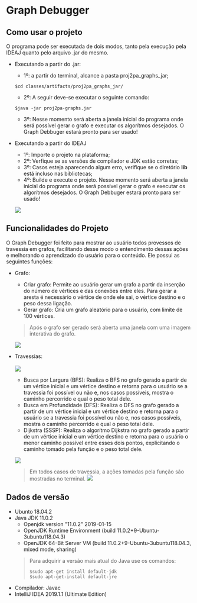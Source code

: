 # Graph Debugger
## Como usar o projeto
O programa pode ser executada de dois modos, tanto pela execução pela IDEAJ quanto pelo arquivo .jar do mesmo.
* Executando a partir do .jar:
	* 1º: a partir do terminal, alcance a pasta 
	proj2pa_graphs_jar;
	```
	$cd classes/artifacts/proj2pa_graphs_jar/
	```
	* 2º: A seguir deve-se executar o seguinte comando:
	```
	$java -jar proj2pa-graphs.jar
	```
	* 3º: Nesse momento será aberta a janela inicial do programa onde será possível gerar o grafo e executar os algorítmos desejados.
	O Graph Debbuger estará pronto para ser usado!

* Executando a partir do IDEAJ
	* 1º: Importe o projeto na plataforma;
	* 2º: Verfique se as versões de compilador e JDK estão corretas;
	* 3º: Casos esteja aparecendo algum erro, verifique se o diretório **lib** está incluso nas bibliotecas;
	* 4º: Builde e execute o projeto. Nesse momento será aberta a janela inicial do programa onde será possível gerar o grafo e executar os algorítmos desejados.
	O Graph Debbuger estará pronto para ser usado!
    
    ![](https://i.imgur.com/M0orryK.png)



## Funcionalidades do Projeto
O Graph Debugger foi feito para mostrar ao usuário todos provessos de travessia em grafos, facilitando desse modo o entendimento dessas ações e melhorando o aprendizado do usuário para o conteúdo. Ele possui as seguintes funções:

* Grafo:
	* Criar grafo: Permite ao usuário gerar um grafo a partir da inserção do número de vértices e das conexões entre eles. Para gerar a aresta é necessário o vértice de onde ele sai, o vértice destino e o peso dessa ligação.
	* Gerar grafo: Cria um grafo aleatório para o usuário, com limite de 100 vértices.
    > Após o grafo ser gerado será aberta uma janela com uma imagem interativa do grafo.
    
    ![](https://i.imgur.com/9GCH2iq.png)
    

* Travessias: <br></br>
    	![](https://i.imgur.com/ozN8BZO.png)
	* Busca por Largura (BFS): Realiza o BFS no grafo gerado a partir de um vértice inicial e um vértice destino e retorna para o usuário se a travessia foi possível ou não e, nos casos possíveis, mostra o caminho percorrido e qual o peso total dele.
	* Busca em Profundidade (DFS): Realiza o DFS no grafo gerado a partir de um vértice inicial e um vértice destino e retorna para o usuário se a travessia foi possível ou não e, nos casos possíveis, mostra o caminho percorrido e qual o peso total dele.
	* Dijkstra (SSSP): Realiza o algorítmo Dijkstra no grafo gerado a partir de um vértice inicial e um vértice destino e retorna para o usuário o menor caminho possível entre esses dois pontos, explicitando o caminho tomado pela função e o peso total dele.

    ![](https://i.imgur.com/14AiwlC.png)

    > Em todos casos de travessia, a ações tomadas pela função são mostradas no terminal.
    ![](https://i.imgur.com/8SL4LqB.png)

## Dados de versão
* Ubunto 18.04.2
* Java JDK 11.0.2
	* Openjdk version "11.0.2" 2019-01-15
	* OpenJDK Runtime Environment (build 11.0.2+9-Ubuntu-3ubuntu118.04.3)
	* OpenJDK 64-Bit Server VM (build 11.0.2+9-Ubuntu-3ubuntu118.04.3, mixed mode, sharing)
	> Para adquirir a versão mais atual do Java use os comandos:
	> ```
	> $sudo apt-get install default-jdk
	> $sudo apt-get-install default-jre
	> ```
* Compilador: Javac
* IntelliJ IDEA 2019.1.1 (Ultimate Edition)

